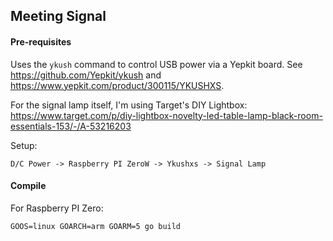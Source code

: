 ## Meeting Signal

#### Pre-requisites

Uses the `ykush` command to control USB power via a Yepkit board.
See https://github.com/Yepkit/ykush and https://www.yepkit.com/product/300115/YKUSHXS.

For the signal lamp itself, I'm using Target's DIY Lightbox:
https://www.target.com/p/diy-lightbox-novelty-led-table-lamp-black-room-essentials-153/-/A-53216203

Setup:

```
D/C Power -> Raspberry PI ZeroW -> Ykushxs -> Signal Lamp
```

#### Compile

For Raspberry PI Zero:

`GOOS=linux GOARCH=arm GOARM=5 go build`
